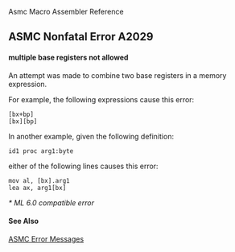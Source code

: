 Asmc Macro Assembler Reference

## ASMC Nonfatal Error A2029

#### multiple base registers not allowed

An attempt was made to combine two base registers in a memory expression.

For example, the following expressions cause this error:

    [bx+bp]
    [bx][bp]

In another example, given the following definition:

    id1 proc arg1:byte

either of the following lines causes this error:

    mov al, [bx].arg1
    lea ax, arg1[bx]

_* ML 6.0 compatible error_

#### See Also

[ASMC Error Messages](readme.md)